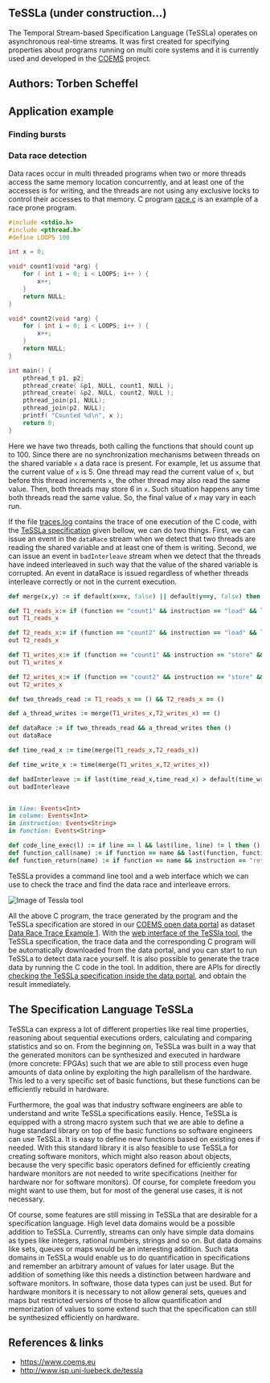 ## TeSSLa (under construction...)

The Temporal Stream-based Specification Language (TeSSLa) operates on asynchronous real-time streams. It was first created for specifying properties about programs running on multi core systems and it is currently used and developed in the [COEMS](https://www.coems.eu) project.

## Authors: Torben Scheffel

## Application example

### Finding bursts

### Data race detection

Data races occur in multi threaded programs when two or more threads access the same memory location concurrently, and at least one of the accesses is for writing, and the threads are not using any exclusive locks to control their accesses to that memory. C program [race.c](http://dkan.isp.uni-luebeck.de/dataset/data-race-trace-example-1/resource/6f5c2a2e-18d5-4bff-b857-e124c8f9470c) is an example of a race prone program. 

```c
#include <stdio.h>
#include <pthread.h>
#define LOOPS 100

int x = 0;

void* count1(void *arg) {
    for ( int i = 0; i < LOOPS; i++ ) {
        x++; 
    }
    return NULL;
}

void* count2(void *arg) {
    for ( int i = 0; i < LOOPS; i++ ) {
        x++; 
    }
    return NULL;
}

int main() {
    pthread_t p1, p2;
    pthread_create( &p1, NULL, count1, NULL );
    pthread_create( &p2, NULL, count2, NULL );
    pthread_join(p1, NULL);
    pthread_join(p2, NULL);
    printf( "Counted %d\n", x );
    return 0;
}
```

Here we  have two threads, both calling the functions that should count up to 100. Since there are no synchronization mechanisms between threads on the shared variable <code>x</code> a data race is present. For example, let us assume that the current value of <code>x</code> is 5. One thread may read the current value of <code>x</code>, but before this thread increments <code>x</code>, the other thread may also read the same value. Then, both threads may store 6 in <code>x</code>. Such situation happens any time both threads read the same value. So, the final value of <code>x</code> may vary in each run.

If the file [traces.log](http://dkan.isp.uni-luebeck.de/dataset/data-race-trace/resource/df1b9c7f-c788-4560-883c-84baf34c47ce)  contains the trace of one execution of the C code, with the [TeSSLa specification](http://dkan.isp.uni-luebeck.de/dataset/data-race-trace-example-1/resource/2d5ea36e-f475-4cbf-9e21-2f6718b75856) given bellow,  we can do two things. First, we can issue an event in the <code>dataRace</code> stream when we detect that two threads are reading the shared variable and at least one of them is writing. Second, we can issue an event in <code>badInterleave</code> stream when we detect that the threads have indeed interleaved in such way that the value of the shared variable is corrupted. An event in dataRace is issued regardless of whether threads interleave correctly or not in the current execution. 

```ruby
def merge(x,y) := if default(x==x, false) || default(y==y, false) then ()

def T1_reads_x:= if (function == "count1" && instruction == "load" && line == 9) then ()
out T1_reads_x

def T2_reads_x:= if (function == "count2" && instruction == "load" && line == 16) then ()
out T2_reads_x

def T1_writes_x:= if (function == "count1" && instruction == "store" && line == 9) then ()
out T1_writes_x 

def T2_writes_x:= if (function == "count2" && instruction == "store" && line == 16) then ()
out T2_writes_x

def two_threads_read := T1_reads_x == () && T2_reads_x == () 

def a_thread_writes := merge(T1_writes_x,T2_writes_x) == ()

def dataRace := if two_threads_read && a_thread_writes then ()
out dataRace

def time_read_x := time(merge(T1_reads_x,T2_reads_x))

def time_write_x := time(merge(T1_writes_x,T2_writes_x))

def badInterleave := if last(time_read_x,time_read_x) > default(time_write_x,0) then ()
out badInterleave


in line: Events<Int>
in column: Events<Int>
in instruction: Events<String>
in function: Events<String>

def code_line_exec(l) := if line == l && last(line, line) != l then ()
def function_call(name) := if function == name && last(function, function) != name && last(instruction, instruction) == "call" then ()
def function_return(name) := if function == name && instruction == "ret" then ()
```

TeSSLa provides a command line tool and a web interface which we can use to check the trace and find the data race and  interleave errors.

![Image of Tessla tool](http://dkan.isp.uni-luebeck.de/sites/default/files/tesslaline.jpg)

All the above  C program, the trace generated by the program and the TeSSLa specification are stored in our  [COEMS open data portal](http://dkan.isp.uni-luebeck.de/) as dataset  [Data Race Trace Example 1](http://dkan.isp.uni-luebeck.de/dataset/data-race-trace-example-1). With the [web interface of the TeSSla tool](http://dkan.isp.uni-luebeck.de/gcovapp/front/tesslafront?trace_file=trace.txt&tessla_file=race_tessla_0.txt&c_file=race.c.txt),  the TeSSLa specification, the trace data and the corresponding C program will be automatically downloaded from the data portal, and you can start to run TeSSLa to detect data race yourself. It is also possible to generate the trace data by running the C code in the tool. In addition, there are APIs for directly [checking the TeSSLa specification inside the  data portal](http://dkan.isp.uni-luebeck.de/dataset/data-race-trace-example-1/resource/c9f1c7ed-1a14-4edd-8310-f1f0fd9b7a9e), and obtain the result immediately.

## The Specification Language TeSSLa

TeSSLa can express a lot of different properties like real time properties, reasoning about sequential executions orders, calculating and comparing statistics and so on. From the beginning on, TeSSLa was built in a way that the generated monitors can be synthesized and executed in hardware (more concrete: FPGAs) such that we are able to still process even huge amounts of data online by exploiting the high parallelism of the hardware. This led to a very specific set of basic functions, but these functions can be efficiently rebuild in hardware.

Furthermore, the goal was that industry software engineers are able to understand and write TeSSLa specifications easily. Hence, TeSSLa is equipped with a strong macro system such that we are able to define a huge standard library on top of the basic functions so software engineers can use TeSSLa. It is easy to define new functions based on existing ones if needed. With this standard library it is also feasible to use TeSSLa for creating software monitors, which might also reason about objects, because the very specific basic operators defined for efficiently creating hardware monitors are not needed to write specifications (neither for hardware nor for software monitors). Of course, for complete freedom you might want to use them, but for most of the general use cases, it is not necessary.

Of course, some features are still missing in TeSSLa that are desirable for a specification language. High level data domains would be a possible addition to TeSSLa. Currently, streams can only have simple data domains as types like integers, rational numbers, strings and so on. But data domains like sets, queues or maps would be an interesting addition. Such data domains in TeSSLa would enable us to do quantification in specifications and remember an arbitrary amount of values for later usage. But the addition of something like this needs a distinction between hardware and software monitors. In software, those data types can just be used. But for hardware monitors it is necessary to not allow general sets, queues and maps but restricted versions of those to allow quantification and memorization of values to some extend such that the specification can still be synthesized efficiently on hardware.

## References & links

* https://www.coems.eu
* http://www.isp.uni-luebeck.de/tessla
